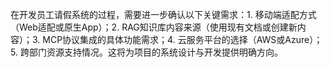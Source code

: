 在开发员工请假系统的过程，需要进一步确认以下关键需求：1. 移动端适配方式（Web适配或原生App）；2. RAG知识库内容来源（使用现有文档或创建新内容）；3. MCP协议集成的具体功能需求；4. 云服务平台的选择（AWS或Azure）；5. 跨部门资源支持情况。这将为项目的系统设计与开发提供明确方向。
